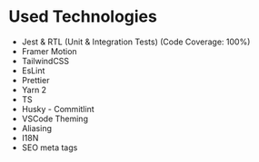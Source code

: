 # Used Technologies
- Jest & RTL (Unit & Integration Tests) (Code Coverage: 100%)
- Framer Motion
- TailwindCSS
- EsLint
- Prettier
- Yarn 2
- TS
- Husky - Commitlint
- VSCode Theming
- Aliasing
- I18N
- SEO meta tags